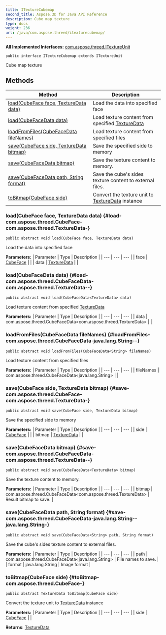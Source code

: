 ```yaml
---
title: ITextureCubemap
second_title: Aspose.3D for Java API Reference
description: Cube map texture
type: docs
weight: 236
url: /java/com.aspose.threed/itexturecubemap/
---
```


**All Implemented Interfaces:**
[com.aspose.threed.ITextureUnit](../../com.aspose.threed/itextureunit)
```
public interface ITextureCubemap extends ITextureUnit
```

Cube map texture
## Methods

| Method | Description |
| --- | --- |
| [load(CubeFace face, TextureData data)](#load-com.aspose.threed.CubeFace-com.aspose.threed.TextureData-) | Load the data into specified face |
| [load(CubeFaceData<TextureData> data)](#load-com.aspose.threed.CubeFaceData-com.aspose.threed.TextureData--) | Load texture content from specified [TextureData](../../com.aspose.threed/texturedata) |
| [loadFromFiles(CubeFaceData<String> fileNames)](#loadFromFiles-com.aspose.threed.CubeFaceData-java.lang.String--) | Load texture content from specified files |
| [save(CubeFace side, TextureData bitmap)](#save-com.aspose.threed.CubeFace-com.aspose.threed.TextureData-) | Save the specified side to memory |
| [save(CubeFaceData<TextureData> bitmap)](#save-com.aspose.threed.CubeFaceData-com.aspose.threed.TextureData--) | Save the texture content to memory. |
| [save(CubeFaceData<String> path, String format)](#save-com.aspose.threed.CubeFaceData-java.lang.String--java.lang.String-) | Save the cube's sides texture content to external files. |
| [toBitmap(CubeFace side)](#toBitmap-com.aspose.threed.CubeFace-) | Convert the texture unit to [TextureData](../../com.aspose.threed/texturedata) instance |
### load(CubeFace face, TextureData data) {#load-com.aspose.threed.CubeFace-com.aspose.threed.TextureData-}
```
public abstract void load(CubeFace face, TextureData data)
```


Load the data into specified face

**Parameters:**
| Parameter | Type | Description |
| --- | --- | --- |
| face | [CubeFace](../../com.aspose.threed/cubeface) |  |
| data | [TextureData](../../com.aspose.threed/texturedata) |  |

### load(CubeFaceData<TextureData> data) {#load-com.aspose.threed.CubeFaceData-com.aspose.threed.TextureData--}
```
public abstract void load(CubeFaceData<TextureData> data)
```


Load texture content from specified [TextureData](../../com.aspose.threed/texturedata)

**Parameters:**
| Parameter | Type | Description |
| --- | --- | --- |
| data | com.aspose.threed.CubeFaceData<com.aspose.threed.TextureData> |  |

### loadFromFiles(CubeFaceData<String> fileNames) {#loadFromFiles-com.aspose.threed.CubeFaceData-java.lang.String--}
```
public abstract void loadFromFiles(CubeFaceData<String> fileNames)
```


Load texture content from specified files

**Parameters:**
| Parameter | Type | Description |
| --- | --- | --- |
| fileNames | com.aspose.threed.CubeFaceData<java.lang.String> |  |

### save(CubeFace side, TextureData bitmap) {#save-com.aspose.threed.CubeFace-com.aspose.threed.TextureData-}
```
public abstract void save(CubeFace side, TextureData bitmap)
```


Save the specified side to memory

**Parameters:**
| Parameter | Type | Description |
| --- | --- | --- |
| side | [CubeFace](../../com.aspose.threed/cubeface) |  |
| bitmap | [TextureData](../../com.aspose.threed/texturedata) |  |

### save(CubeFaceData<TextureData> bitmap) {#save-com.aspose.threed.CubeFaceData-com.aspose.threed.TextureData--}
```
public abstract void save(CubeFaceData<TextureData> bitmap)
```


Save the texture content to memory.

**Parameters:**
| Parameter | Type | Description |
| --- | --- | --- |
| bitmap | com.aspose.threed.CubeFaceData<com.aspose.threed.TextureData> | Result bitmap to save. |

### save(CubeFaceData<String> path, String format) {#save-com.aspose.threed.CubeFaceData-java.lang.String--java.lang.String-}
```
public abstract void save(CubeFaceData<String> path, String format)
```


Save the cube's sides texture content to external files.

**Parameters:**
| Parameter | Type | Description |
| --- | --- | --- |
| path | com.aspose.threed.CubeFaceData<java.lang.String> | File names to save. |
| format | java.lang.String | Image format |

### toBitmap(CubeFace side) {#toBitmap-com.aspose.threed.CubeFace-}
```
public abstract TextureData toBitmap(CubeFace side)
```


Convert the texture unit to [TextureData](../../com.aspose.threed/texturedata) instance

**Parameters:**
| Parameter | Type | Description |
| --- | --- | --- |
| side | [CubeFace](../../com.aspose.threed/cubeface) |  |

**Returns:**
[TextureData](../../com.aspose.threed/texturedata)
